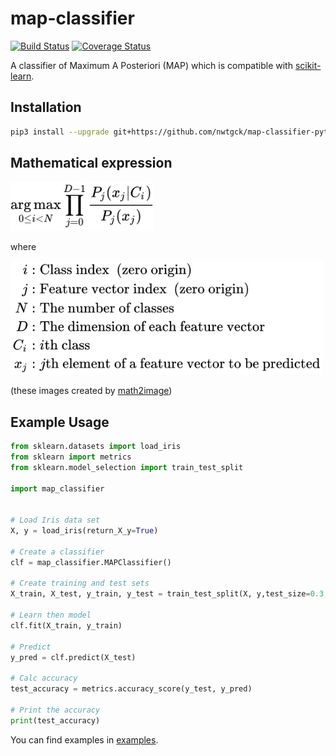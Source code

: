 # map-classifier

[![Build Status](https://travis-ci.org/nwtgck/map-classifier-python.svg?branch=develop)](https://travis-ci.org/nwtgck/map-classifier-python) [![Coverage Status](https://coveralls.io/repos/github/nwtgck/map-classifier-python/badge.svg?branch=develop)](https://coveralls.io/github/nwtgck/map-classifier-python?branch=develop) 

A classifier of Maximum A Posteriori (MAP) which is compatible with [scikit-learn](http://scikit-learn.org/).


## Installation

```bash
pip3 install --upgrade git+https://github.com/nwtgck/map-classifier-python.git
```

## Mathematical expression

<img src="math_expressions/map_expression.svg" width="230">

where

<img src="math_expressions/variable_definitions.svg" width="500">

(these images created by [math2image](https://github.com/nwtgck/math2image-npm))


## Example Usage

```python
from sklearn.datasets import load_iris
from sklearn import metrics
from sklearn.model_selection import train_test_split

import map_classifier


# Load Iris data set
X, y = load_iris(return_X_y=True)

# Create a classifier
clf = map_classifier.MAPClassifier()

# Create training and test sets
X_train, X_test, y_train, y_test = train_test_split(X, y,test_size=0.3, random_state=40)

# Learn then model
clf.fit(X_train, y_train)

# Predict
y_pred = clf.predict(X_test)

# Calc accuracy
test_accuracy = metrics.accuracy_score(y_test, y_pred)

# Print the accuracy
print(test_accuracy)
```

You can find examples in [examples](examples).